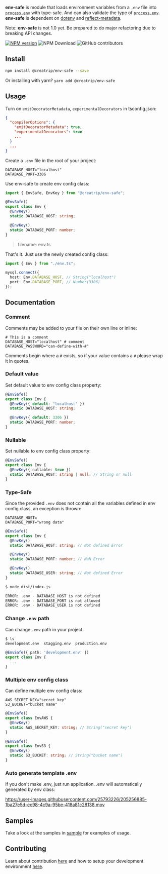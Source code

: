 <!-- Introduce -->

**env-safe** is module that loads environment variables from a `.env` file into [`process.env`](https://nodejs.org/docs/latest/api/process.html#process_process_env) with type-safe. And can also validate the type of [`process.env`](https://nodejs.org/docs/latest/api/process.html#process_process_env). **env-safe** is dependent on [dotenv](https://www.npmjs.com/package/dotenv) and [reflect-metadata](https://www.npmjs.com/package/reflect-metadata).

Note: **env-safe** is not 1.0 yet. Be prepared to do major refactoring due to breaking API changes.

<!-- Badges -->

[![NPM version](https://img.shields.io/npm/v/@creatrip/env-safe.svg)](https://www.npmjs.com/package/@creatrip/env-safe)
<img alt="NPM Download" src="https://img.shields.io/npm/dw/@creatrip/env-safe">
<img alt="GitHub contributors" src="https://img.shields.io/github/contributors/creatrip/env-safe">

<!-- Scripts -->

## Install

```sh
npm install @creatrip/env-safe --save
```

Or installing with yarn? `yarn add @creatrip/env-safe`

## Usage

Turn on `emitDecoratorMetadata`, `experimentalDecorators` in tsconfig.json:

```json
{
  "compilerOptions": {
    "emitDecoratorMetadata": true,
    "experimentalDecorators": true
    ...
  }
  ...
}
```

Create a `.env` file in the root of your project:

```dosini
DATABASE_HOST="localhost"
DATABASE_PORT=3306
```

Use env-safe to create env config class:

```typescript
import { EnvSafe, EnvKey } from "@creatrip/env-safe";

@EnvSafe()
export class Env {
  @EnvKey()
  static DATABASE_HOST: string;

  @EnvKey()
  static DATABASE_PORT: number;
}
```

> filename: env.ts

That's it. Just use the newly created config class:

```typescript
import { Env } from "./env.ts";

mysql.connect({
  host: Env.DATABASE_HOST, // String("localhost")
  port: Env.DATABASE_PORT, // Number(3306)
});
```

## Documentation

### Comment

Comments may be added to your file on their own line or inline:

```dosini
# This is a comment
DATABASE_HOST="localhost" # comment
DATABASE_PASSWORD="can-define-with-#"
```

Comments begin where a `#` exists, so if your value contains a `#` please wrap it in quotes.

### Default value

Set default value to env config class property:

```typescript
@EnvSafe()
export class Env {
  @EnvKey({ default: "localhost" })
  static DATABASE_HOST: string;

  @EnvKey({ default: 3306 })
  static DATABASE_PORT: number;
}
```

### Nullable

Set nullable to env config class property:

```typescript
@EnvSafe()
export class Env {
  @EnvKey({ nullable: true })
  static DATABASE_HOST: string | null; // String or null
}
```

### Type-Safe

Since the provided `.env` does not contain all the variables defined in env config class, an exception is thrown:

```dosini
DATABASE_HOST=
DATABASE_PORT="wrong data"
```

```typescript
@EnvSafe()
export class Env {
  @EnvKey()
  static DATABASE_HOST: string; // Not defined Error

  @EnvKey()
  static DATABASE_PORT: number; // NaN Error

  @EnvKey()
  static DATABASE_USER: string; // Not defined Error
}
```

```sh
$ node dist/index.js

ERROR: .env - DATABASE_HOST is not defined
ERROR: .env - DATABASE_PORT is not allowed
ERROR: .env - DATABASE_USER is not defined
```

### Change `.env` path

Can change `.env` path in your project:

```sh
$ ls
development.env  stagging.env  production.env
```

```typescript
@EnvSafe({ path: 'development.env' })
export class Env {
  ...
}
```

### Multiple env config class

Can define multiple env config class:

```dosini
AWS_SECRET_KEY="secret key"
S3_BUCKET="bucket name"
```

```typescript
@EnvSafe()
export class EnvAWS {
  @EnvKey()
  static AWS_SECRET_KEY: string; // String("secret key")
}

@EnvSafe()
export class EnvS3 {
  @EnvKey()
  static S3_BUCKET: string; // String("bucket name")
}
```

### Auto generate template .env

If you don't make .env, just run application. .env will automatically generated by env class:

https://user-images.githubusercontent.com/25793226/205256885-1ba27e5d-ec98-4c9a-95be-418a81c28138.mov

## Samples

Take a look at the samples in [sample](https://github.com/creatrip/env-safe/tree/latest/SAMPLE) for examples of usage.

## Contributing

Learn about contribution [here](https://github.com/creatrip/env-safe/blob/latest/CONTRIBUTING.md) and how to setup your development environment [here](https://github.com/creatrip/env-safe/blob/latest/DEVELOPER.md).
